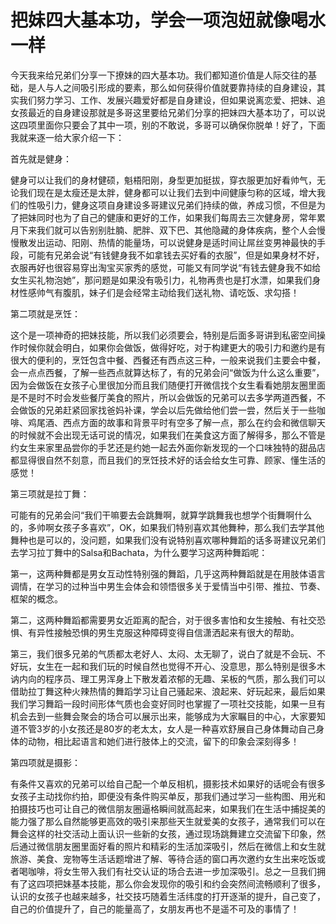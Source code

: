 # 把妹四大基本功，学会一项泡妞就像喝水一样

今天我来给兄弟们分享一下撩妹的四大基本功。我们都知道价值是人际交往的基础，是人与人之间吸引形成的要素，那么如何获得价值就要靠持续的自身建设，其实我们努力学习、工作、发展兴趣爱好都是自身建设，但如果说离恋爱、把妹、追女孩最近的自身建设那就是多哥这里要给兄弟们分享的把妹四大基本功了，可以说这四项里面你只要会了其中一项，别的不敢说，多哥可以确保你脱单！好了，下面我就来逐一给大家介绍一下：

首先就是健身：

健身可以让我们的身材健硕，魁梧阳刚，身型更加挺拔，穿衣服更加好看帅气，无论我们现在是太瘦还是太胖，健身都可以让我们去到中间健康匀称的区域，增大我们的性吸引力，健身这项自身建设多哥建议兄弟们持续的做，养成习惯，不但是为了把妹同时也为了自己的健康和更好的工作，如果我们每周去三次健身房，常年累月下来我们就可以告别别肚腩、肥胖、双下巴、其他隐藏的身体疾病，整个人会慢慢散发出运动、阳刚、热情的能量场，可以说健身是适时间让屌丝变男神最快的手段，可能有兄弟会说“有钱健身我不如拿钱去买好看的衣服”，但是如果身材不好，衣服再好也很容易穿出淘宝买家秀的感觉，可能又有同学说“有钱去健身我不如给女生买礼物泡她”，那问题是如果没有吸引力，礼物再贵也是打水漂，如果我们身材性感帅气有腹肌，妹子们是会经常主动给我们送礼物、请吃饭、求勾搭！

第二项就是烹饪：

这个是一项神奇的把妹技能，所以我们必须要会，特别是后面多哥讲到私密空间操作时候你就会明白，如果你会做饭，做得好吃，对于构建更大的吸引力和邀约是有很大的便利的，烹饪包含中餐、西餐还有西点这三种，一般来说我们主要会中餐，会一点点西餐，了解一些西点就算达标了，有的兄弟会问“做饭为什么这么重要”，因为会做饭在女孩子心里很加分而且我们随便打开微信找个女生看看她朋友圈里面是不是时不时会发些餐厅美食的照片，所以会做饭的兄弟可以去多学两道西餐，不会做饭的兄弟赶紧回家找爸妈补课，学会以后先做给他们尝一尝，然后关于一些咖啡、鸡尾酒、西点方面的故事和背景平时有空多了解一点，那么在约会和微信聊天的时候就不会出现无话可说的情况，如果我们在美食这方面了解得多，那么不管是约女生来家里品尝你的手艺还是约她一起去外面你新发现的一个口味独特的甜品店都显得很自然不刻意，而且我们的烹饪技术好的话会给女生可靠、顾家、懂生活的感觉！

第三项就是拉丁舞：

可能有的兄弟会问“我们干嘛要去会跳舞啊，就算学跳舞我也想学个街舞啊什么的，多帅啊女孩子多喜欢”，OK，如果我们特别喜欢其他舞种，那么我们去学其他舞种也是可以的，没问题，如果我们没有说特别喜欢哪种舞蹈的话多哥建议兄弟们去学习拉丁舞中的Salsa和Bachata，为什么要学习这两种舞蹈呢：

第一，这两种舞都是男女互动性特别强的舞蹈，几乎这两种舞蹈就是在用肢体语言调情，在学习的过种当中男生会体会和领悟很多关于爱情当中引带、推拉、节奏、框架的概念。

第二，这两种舞蹈都需要男女近距离的配合，对于很多害怕和女生接触、有社交恐惧、有异性接触恐惧的男生克服这种障碍变得自信潇洒起来有很大的帮助。

第三，我们很多兄弟的气质都太老好人、太闷、太无聊了，说白了就是不会玩、不好玩，女生在一起和我们玩的时候自然也觉得不开心、没意思，那么特别是很多木讷内向的程序员、理工男浑身上下散发着浓郁的无趣、呆板的气质，那么我们可以借助拉丁舞这种火辣热情的舞蹈学习让自己骚起来、浪起来、好玩起来，最后如果我们学习舞蹈一段时间形体气质也会变好同时也掌握了一项社交技能，如果一旦有机会去到一些舞会聚会的场合可以展示出来，能够成为大家瞩目的中心，大家要知道不管3岁的小女孩还是80岁的老太太，女人是一种喜欢舒展自己身体舞动自己身体的动物，相比起语言和她们进行肢体上的交流，留下的印象会深刻得多！

第四项就是摄影：

有条件又喜欢的兄弟可以给自己配一个单反相机，摄影技术如果好的话呢会有很多女孩子主动找你约拍，即便没有条件购买单反，那我们通过学习一些构图、用光和拍摄技巧也可让自己的微信朋友圈逼格瞬间就高起来，如果我们在生活中捕捉美的能力强了那么自然能够更高效的吸引来那些天生就爱美的女孩子，通常我们可以在舞会这样的社交活动上面认识一些新的女孩，通过现场跳舞建立交流留下印象，然后通过微信朋友圈里面好看的照片和精彩的生活加深吸引，然后在微信上和女生就旅游、美食、宠物等生活话题增进了解、等待合适的窗口再次邀约女生出来吃饭或者喝咖啡，将女生带入我们有社交认证的场合去进一步加深吸引。总之一旦我们拥有了这四项把妹基本技能，那么你会发现你的吸引和约会突然间流畅顺利了很多，认识的女孩子也越来越多，社交技巧随着生活纬度的打开逐渐的提升，自己变了，自己的价值提升了，自己的能量高了，女朋友再也不是遥不可及的事情了！
